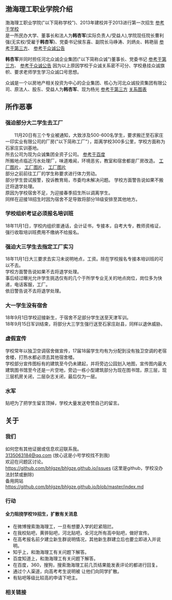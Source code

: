 ## 渤海理工职业学院介绍
渤海理工职业学院("以下简称学校")、2013年建校并于2013进行第一次招生
[参考于学校](http://www.bhlgxy.com/list/?84-93.html)  
是一所民办大学、董事长和法人为**韩杏军**(实际负责人/受益人),学院现任院长曹利强(无实权/受雇于**韩杏军**)、党委书记侯东喜、副院长马峥涛、刘炳炎、韩艳丽
[参考于第三方](https://www.qixin.com/company/f06f1644-e61a-4fd2-ba40-365050bb703c)、
[参考于众诚公告](http://www.hbzcgroup.com/html/news/2018-9-25/760.html)  

**韩杏军**并同时担任河北众诚企业集团("以下简称众诚")董事长、党委书记
[参考于第三方](https://www.tianyancha.com/search?key=%E9%9F%A9%E6%9D%8F%E5%86%9B)、
[参考于众诚公告](http://www.hbzcgroup.com/html/news/2018-9-25/760.html)
因为以上原因学校于众诚关系密不可分、学校悬挂众诚旗帜、要求老师学生学习众诚口号思想。  

众诚是一个以房地产相关投资为中心的企业集团、核心为河北众诚投资集团有限公司、原法人、股东、受益人为**韩杏军**、现为杨光
[参考于第三方](https://www.tianyancha.com/company/295120878)
[关系图表](https://i.loli.net/2018/11/23/5bf807c7aac5b.png) 

## 所作恶事
### 强迫部分大二学生去工厂
　　11月20日有三个专业被通知，大致涉及500-600名学生，要求搬迁至石家庄一印实业有限公司的厂房("以下简称工厂"），距离学校300多公里，学校方面称为石家庄实训基地。  
所去公司为现为众诚集团全资子公司。
[参考于百度](https://xin.baidu.com/detail/compinfo?pid=BmFvSmTnbokwzmOwajPN6VChkCdBPI3sGg2t&from=ps)  
所搬地点临近污水处理厂，味道难闻，环境恶劣，教室和宿舍都是厂房改造。
[工厂图片](https://i.loli.net/2018/11/23/5bf807add6c79.jpg)，
[工厂图片](https://i.loli.net/2018/11/23/5bf807add686d.jpg)，
[工厂图片](https://i.loli.net/2018/11/23/5bf807b0d5bce.jpg)  
部分之前前往工厂的学生称要求进行体力劳动。  
部分学生尝试报警，投诉教育局，市委均未解决问题。
学校方面警告说如果不搬迁将退学处理。  
原因为学校宿舍不足，为迎接春季招生所以调离学生。  
同样在迎接18招生时因为宿舍不足导致将部分18级安排至其他地方。

### 学校组织考证必须报名培训班
18年11月1日，学校内组织普通话，会计证书，专接本，自考大专，教师资格证，强行收取培训班费用不缴纳不给报名。  

### 强迫大三学生去指定工厂实习
18年11月1日大三要求去实习未说明地点，工资。除在学校报名专接本培训班的可以不去。  
学校方面警告说如果不去将退学处理。  
事后经过曝光允许学生挑选仅有的几个于所学专业无关的地点岗位，岗位多为快递，电话客服，工厂。  
依旧警告说不去将退学处理。

### 大一学生没有宿舍
18年9月1日学校迎接新生，于宿舍不足部分学生送至天津军训。  
18年9月15日军训结束，将部分大三学生强行送至石家庄赵县，同样以退休威胁。  

### 虚假宣传
学校常年以独卫空调宿舍做宣传，17届18届学生均有为分配到没有独卫空调的老宿舍楼，打热水都必须去其他宿舍楼。  
学校部分宣传图标有的建筑至今仍未建起，并将旁边公园划入地图，宣传图内最大建筑图书馆至今还是一片空地，旁边一栋小型建筑部分为现在图书馆，原三层，现三层机房关闭，二层杂志关闭，最后仅为一层。  

### 水军
贴吧为了把学生留言顶掉，学校大量发送夸赞自己的留言。  

## 关于
### 我们
如何您有其他证据或信息欢迎联系我。  
3135063184@qq.com (放心这是小号学校找不到我)  
欢迎在问题区讨论。  
https://github.com/bhlgze/bhlgze.github.io/issues (这里是github，学校没办法封禁或删除)  
备用网站  
https://github.com/bhlgze/bhlgze.github.io/blob/master/index.md  

### 行动
#### 全力阻挠学校19招生，扩散有关消息  
* 在微博搜索渤海理工，一旦有想要入学的赶紧阻拦。
* 在我校贴吧，黄骅贴吧，河北贴吧，全河北所有高中贴吧，做好宣传。
* 在高考报名前夕建立新生群说明情况，其他新生群建立后也要立即进入并说明。
* 知乎上，和渤海理工有关问题下解答。
* 百度知道上，和渤海理工有关问题下解答。
* 在百度，360，搜狗，搜索渤海理工前几页结果能发表评论的都进行回复。
* 通过个人渠道，向高考考生说明被 让他们向同学扩散。
* 有贴吧等级比较高的申请下吧主。

### 相关链接
